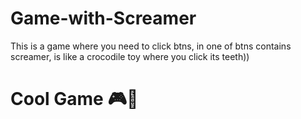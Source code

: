 # Game-with-Screamer
This is a game where you need to click btns, in one of btns contains screamer, is like a crocodile toy where you click its teeth))

# Cool Game 🎮👻
